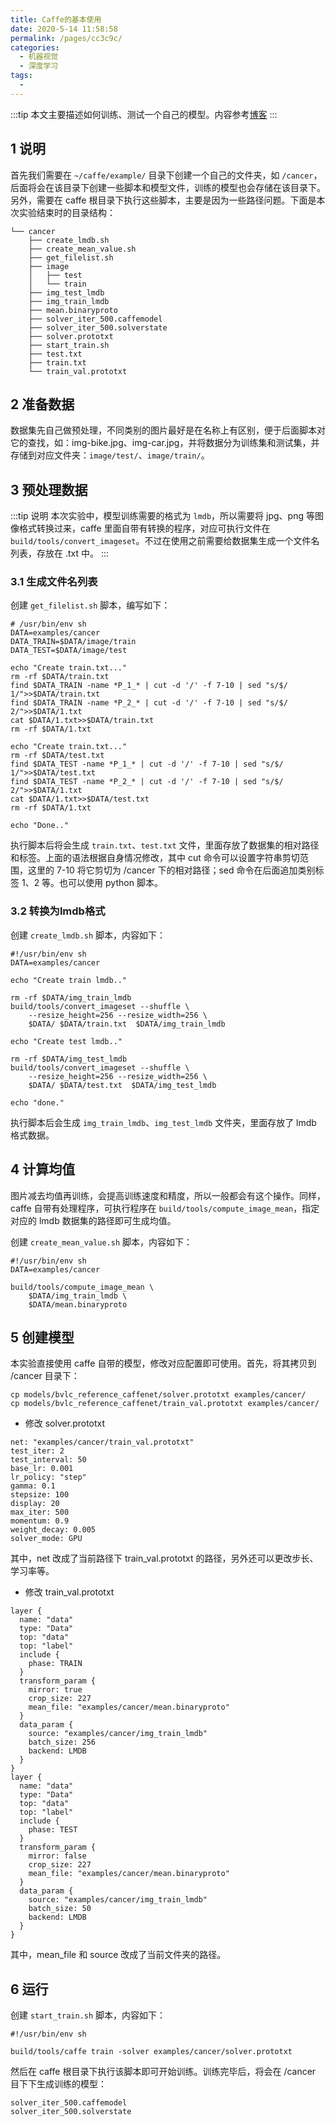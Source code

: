```yaml
---
title: Caffe的基本使用
date: 2020-5-14 11:58:58
permalink: /pages/cc3c9c/
categories: 
  - 机器视觉
  - 深度学习
tags: 
  - 
---
```



:::tip
本文主要描述如何训练、测试一个自己的模型。内容参考[博客](https://www.cnblogs.com/denny402/p/5083300.html)
:::

## 1 说明

首先我们需要在 `~/caffe/example/` 目录下创建一个自己的文件夹，如 `/cancer`，后面将会在该目录下创建一些脚本和模型文件，训练的模型也会存储在该目录下。另外，需要在 caffe 根目录下执行这些脚本，主要是因为一些路径问题。下面是本次实验结束时的目录结构：

```shell
└── cancer
    ├── create_lmdb.sh
    ├── create_mean_value.sh
    ├── get_filelist.sh
    ├── image
    │   ├── test
    │   └── train
    ├── img_test_lmdb
    ├── img_train_lmdb
    ├── mean.binaryproto
    ├── solver_iter_500.caffemodel
    ├── solver_iter_500.solverstate
    ├── solver.prototxt
    ├── start_train.sh
    ├── test.txt
    ├── train.txt
    └── train_val.prototxt
```

## 2 准备数据

数据集先自己做预处理，不同类别的图片最好是在名称上有区别，便于后面脚本对它的查找，如：img-bike.jpg、img-car.jpg，并将数据分为训练集和测试集，并存储到对应文件夹：`image/test/`、`image/train/`。

## 3 预处理数据

:::tip 说明
本次实验中，模型训练需要的格式为 `lmdb`，所以需要将 jpg、png 等图像格式转换过来，caffe 里面自带有转换的程序，对应可执行文件在 `build/tools/convert_imageset`。不过在使用之前需要给数据集生成一个文件名列表，存放在 .txt 中。
:::

### 3.1 生成文件名列表

创建 `get_filelist.sh` 脚本，编写如下：
```shell
# /usr/bin/env sh
DATA=examples/cancer
DATA_TRAIN=$DATA/image/train
DATA_TEST=$DATA/image/test

echo "Create train.txt..."
rm -rf $DATA/train.txt
find $DATA_TRAIN -name *P_1_* | cut -d '/' -f 7-10 | sed "s/$/ 1/">>$DATA/train.txt
find $DATA_TRAIN -name *P_2_* | cut -d '/' -f 7-10 | sed "s/$/ 2/">>$DATA/1.txt
cat $DATA/1.txt>>$DATA/train.txt
rm -rf $DATA/1.txt

echo "Create train.txt..."
rm -rf $DATA/test.txt
find $DATA_TEST -name *P_1_* | cut -d '/' -f 7-10 | sed "s/$/ 1/">>$DATA/test.txt
find $DATA_TEST -name *P_2_* | cut -d '/' -f 7-10 | sed "s/$/ 2/">>$DATA/1.txt
cat $DATA/1.txt>>$DATA/test.txt
rm -rf $DATA/1.txt

echo "Done.."
```
执行脚本后将会生成 `train.txt`、`test.txt` 文件，里面存放了数据集的相对路径和标签。上面的语法根据自身情况修改，其中 cut 命令可以设置字符串剪切范围，这里的 7-10 将它剪切为 /cancer 下的相对路径；sed 命令在后面追加类别标签 1、2 等。也可以使用 python 脚本。

### 3.2 转换为lmdb格式

创建 `create_lmdb.sh` 脚本，内容如下：
```shell
#!/usr/bin/env sh
DATA=examples/cancer

echo "Create train lmdb.."

rm -rf $DATA/img_train_lmdb
build/tools/convert_imageset --shuffle \
    --resize_height=256 --resize_width=256 \
    $DATA/ $DATA/train.txt  $DATA/img_train_lmdb

echo "Create test lmdb.."

rm -rf $DATA/img_test_lmdb
build/tools/convert_imageset --shuffle \
    --resize_height=256 --resize_width=256 \
    $DATA/ $DATA/test.txt  $DATA/img_test_lmdb

echo "done."
```
执行脚本后会生成 `img_train_lmdb`、`img_test_lmdb` 文件夹，里面存放了 lmdb 格式数据。

## 4 计算均值

图片减去均值再训练，会提高训练速度和精度，所以一般都会有这个操作。同样，caffe 自带有处理程序，可执行程序在 `build/tools/compute_image_mean`，指定对应的 lmdb 数据集的路径即可生成均值。

创建 `create_mean_value.sh` 脚本，内容如下：
```shell
#!/usr/bin/env sh
DATA=examples/cancer

build/tools/compute_image_mean \
    $DATA/img_train_lmdb \
    $DATA/mean.binaryproto
```

## 5 创建模型

本实验直接使用 caffe 自带的模型，修改对应配置即可使用。首先，将其拷贝到 /cancer 目录下：
```shell
cp models/bvlc_reference_caffenet/solver.prototxt examples/cancer/
cp models/bvlc_reference_caffenet/train_val.prototxt examples/cancer/
```

- 修改 solver.prototxt
```shell{1}
net: "examples/cancer/train_val.prototxt"
test_iter: 2
test_interval: 50
base_lr: 0.001
lr_policy: "step"
gamma: 0.1
stepsize: 100
display: 20
max_iter: 500
momentum: 0.9
weight_decay: 0.005
solver_mode: GPU
```
其中，net 改成了当前路径下 train_val.prototxt 的路径，另外还可以更改步长、学习率等。

- 修改 train_val.prototxt
```shell{12,15,31,34}
layer {
  name: "data"
  type: "Data"
  top: "data"
  top: "label"
  include {
    phase: TRAIN
  }
  transform_param {
    mirror: true
    crop_size: 227
    mean_file: "examples/cancer/mean.binaryproto"
  }
  data_param {
    source: "examples/cancer/img_train_lmdb"
    batch_size: 256
    backend: LMDB
  }
}
layer {
  name: "data"
  type: "Data"
  top: "data"
  top: "label"
  include {
    phase: TEST
  }
  transform_param {
    mirror: false
    crop_size: 227
    mean_file: "examples/cancer/mean.binaryproto"
  }
  data_param {
    source: "examples/cancer/img_train_lmdb"
    batch_size: 50
    backend: LMDB
  }
}
```
其中，mean_file 和 source 改成了当前文件夹的路径。


## 6 运行

创建 `start_train.sh` 脚本，内容如下：
```shell
#!/usr/bin/env sh

build/tools/caffe train -solver examples/cancer/solver.prototxt
```

然后在 caffe 根目录下执行该脚本即可开始训练。训练完毕后，将会在 /cancer 目下下生成训练的模型：
```shell
solver_iter_500.caffemodel
solver_iter_500.solverstate
```